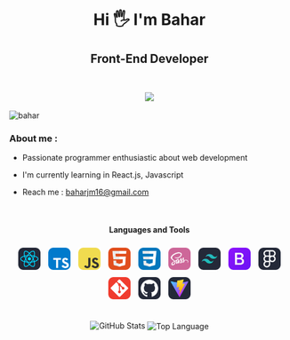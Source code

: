 <h1 align="center">Hi 🖐 I'm Bahar</h1> 
<h2 align="center">Front-End Developer</h2> 
 <br>
 <p align="center">
  <a href="https://www.linkedin.com/in/bahar-jafarimehr-302603267/"><img
      src="https://img.shields.io/badge/LinkedIn-0077B5?style=for-the-badge&labelColor=f4f4f4&logo=linkedin&logoColor=0077B5&link=https://www.linkedin.com/in/mre-dev/"></a>

</p>
 <p align="left"><img src="https://komarev.com/ghpvc/?username=bahar-jfr&label=Profile%20views&color=0e75b6&style=flat" alt="bahar" /></p>
<p align="left">
<h3> About me :</h3>

- Passionate programmer enthusiastic about web development

- I'm currently learning in React.js, Javascript

- Reach me : baharjm16@gmail.com
</p>
<br>
<h4 align="center">Languages and Tools</h4>
<p align="center">
  <a target="_blank" href="https://reactjs.org/"><img height="40" style="margin:5px;" src="https://github.com/tandpfun/skill-icons/blob/main/icons/React-Dark.svg?raw=true"></a>
  <a target="_blank" href="https://typescriptlang.org/"><img height="40" style="margin:5px;" src="https://github.com/tandpfun/skill-icons/blob/main/icons/TypeScript.svg?raw=true"></a> 
  <a target="_blank" href="https://javascript.info/"><img height="40" style="margin:5px;" src="https://github.com/tandpfun/skill-icons/blob/main/icons/JavaScript.svg?raw=true"></a>
  <a target="_blank" href="https://www.w3schools.com/html/"><img height="40" style="margin:5px;" src="https://github.com/tandpfun/skill-icons/blob/main/icons/HTML.svg?raw=true"></a>
  <a target="_blank" href="https://www.w3schools.com/css/"><img height="40" style="margin:5px;" src="https://github.com/tandpfun/skill-icons/blob/main/icons/CSS.svg?raw=true"></a>
<!-- <a target="_blank" href="https://nextjs.org/"><img height="40" style="margin:5px;" src="https://github.com/tandpfun/skill-icons/blob/main/icons/NextJS-Light.svg?raw=true"></a> 
  <a target="_blank" href="https://redux.js.org/"><img height="40" style="margin:5px;" src="https://github.com/tandpfun/skill-icons/blob/main/icons/Redux.svg?raw=true"></a>  -->
  <a target="_blank" href="https://sass-lang.com/"><img height="40" style="margin:5px;" src="https://github.com/tandpfun/skill-icons/blob/main/icons/Sass.svg?raw=true"></a>
   <a target="_blank" href="https://tailwindcss.com/"><img height="40" style="margin:5px;" src="https://github.com/tandpfun/skill-icons/blob/main/icons/TailwindCSS-Dark.svg?raw=true"></a>
<!--    <a target="_blank" href="https://material-ui.com/"><img height="40" style="margin:5px;" src="https://github.com/tandpfun/skill-icons/blob/main/icons/MaterialUI-Light.svg?raw=true"></a>  -->
  <a target="_blank" href="https://getbootstrap.com/"><img height="40" style="margin:5px;" src="https://github.com/tandpfun/skill-icons/blob/main/icons/Bootstrap.svg?raw=true"></a>
  <a target="_blank" href="https://www.figma.com/"><img height="40" style="margin:5px;" src="https://github.com/tandpfun/skill-icons/blob/main/icons/Figma-Dark.svg?raw=true"></a>
  <a target="_blank" href="https://git-scm.com/"><img height="40" style="margin:5px;" src="https://github.com/tandpfun/skill-icons/blob/main/icons/Git.svg?raw=true"></a>
  <a target="_blank" href="https://github.com/"><img height="40" style="margin:5px;" src="https://github.com/tandpfun/skill-icons/blob/main/icons/Github-Dark.svg?raw=true"></a>
<!--   <a><img height="40" style="margin:5px;" src="https://github.com/tandpfun/skill-icons/blob/main/icons/Discord.svg?raw=true"></a>  -->
<a><img height="40" style="margin:5px;" src="https://github.com/tandpfun/skill-icons/blob/main/icons/Vite-Dark.svg?raw=true"></a>
<!-- <a><img height="40" style="margin:5px;" src="https://github.com/tandpfun/skill-icons/blob/main/icons/Vercel-Dark.svg?raw=true"></a> -->
</p>

</br>
<div align="center">
  <img alt="GitHub Stats" align="top" width="65%" height="240px" src="https://github-readme-stats.vercel.app/api?username=bahar-jfr&theme=algolia" />
  <img alt="Top Language" align="center" width="32%" height="240px" src="https://github-readme-stats.vercel.app/api/top-langs/?username=bahar-jfr&langs_count=5&theme=algolia" />
</div>
<!-- <p align="right">
<img  alt="coding" width="350" src="./image/undraw_Dev_focus_re_6iwt.png"></p> -->